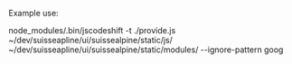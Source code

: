 Example use:

node_modules/.bin/jscodeshift -t ./provide.js ~/dev/suisseapline/ui/suissealpine/static/js/  ~/dev/suisseapline/ui/suissealpine/static/modules/ --ignore-pattern goog

